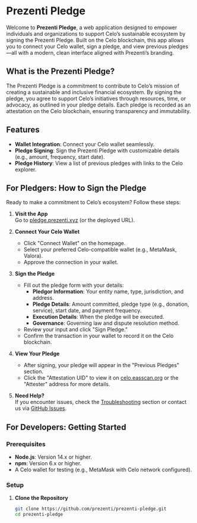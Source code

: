 # Prezenti Pledge

Welcome to **Prezenti Pledge**, a web application designed to empower individuals and organizations to support Celo’s sustainable ecosystem by signing the Prezenti Pledge. Built on the Celo blockchain, this app allows you to connect your Celo wallet, sign a pledge, and view previous pledges—all with a modern, clean interface aligned with Prezenti’s branding.

## What is the Prezenti Pledge?

The Prezenti Pledge is a commitment to contribute to Celo’s mission of creating a sustainable and inclusive financial ecosystem. By signing the pledge, you agree to support Celo’s initiatives through resources, time, or advocacy, as outlined in your pledge details. Each pledge is recorded as an attestation on the Celo blockchain, ensuring transparency and immutability.

## Features

- **Wallet Integration**: Connect your Celo wallet seamlessly.
- **Pledge Signing**: Sign the Prezenti Pledge with customizable details (e.g., amount, frequency, start date).
- **Pledge History**: View a list of previous pledges with links to the Celo explorer.

## For Pledgers: How to Sign the Pledge

Ready to make a commitment to Celo’s ecosystem? Follow these steps:

1. **Visit the App**  
   Go to [pledge.prezenti.xyz](https://pledge.prezenti.xyz) (or the deployed URL).

2. **Connect Your Celo Wallet**  
   - Click "Connect Wallet" on the homepage.
   - Select your preferred Celo-compatible wallet (e.g., MetaMask, Valora).
   - Approve the connection in your wallet.

3. **Sign the Pledge**  
   - Fill out the pledge form with your details:
     - **Pledgor Information**: Your entity name, type, jurisdiction, and address.
     - **Pledge Details**: Amount committed, pledge type (e.g., donation, service), start date, and payment frequency.
     - **Execution Details**: When the pledge will be executed.
     - **Governance**: Governing law and dispute resolution method.
   - Review your input and click "Sign Pledge."
   - Confirm the transaction in your wallet to record it on the Celo blockchain.

4. **View Your Pledge**  
   - After signing, your pledge will appear in the "Previous Pledges" section.
   - Click the "Attestation UID" to view it on [celo.easscan.org](https://celo.easscan.org) or the "Attester" address for more details.

5. **Need Help?**  
   If you encounter issues, check the [Troubleshooting](#troubleshooting) section or contact us via [GitHub Issues](https://github.com/prezenti/prezenti-pledge/issues).

## For Developers: Getting Started

### Prerequisites
- **Node.js**: Version 14.x or higher.
- **npm**: Version 6.x or higher.
- A Celo wallet for testing (e.g., MetaMask with Celo network configured).

### Setup
1. **Clone the Repository**  
   ```bash
   git clone https://github.com/prezenti/prezenti-pledge.git
   cd prezenti-pledge